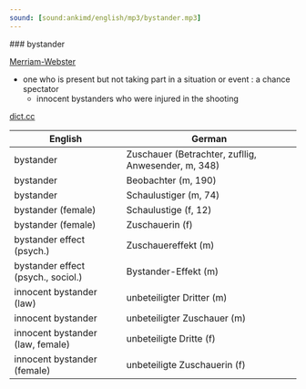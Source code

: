 ```yaml
---
sound: [sound:ankimd/english/mp3/bystander.mp3]
---
```


\### bystander

[Merriam-Webster](https://www.merriam-webster.com/dictionary/bystander)

- one who is present but not taking part in a situation or event : a chance spectator
    - innocent bystanders who were injured in the shooting

[dict.cc](https://www.dict.cc/bystander)

| English        | German       |
| -------------- | ------------ |
| bystander | Zuschauer (Betrachter, zufllig, Anwesender, m, 348) |
| bystander | Beobachter (m, 190) |
| bystander | Schaulustiger (m, 74) |
| bystander (female) | Schaulustige (f, 12) |
| bystander (female) | Zuschauerin (f) |
| bystander effect (psych.) | Zuschauereffekt (m) |
| bystander effect (psych., sociol.) | Bystander-Effekt (m) |
| innocent bystander (law) | unbeteiligter Dritter (m) |
| innocent bystander | unbeteiligter Zuschauer (m) |
| innocent bystander (law, female) | unbeteiligte Dritte (f) |
| innocent bystander (female) | unbeteiligte Zuschauerin (f) |
